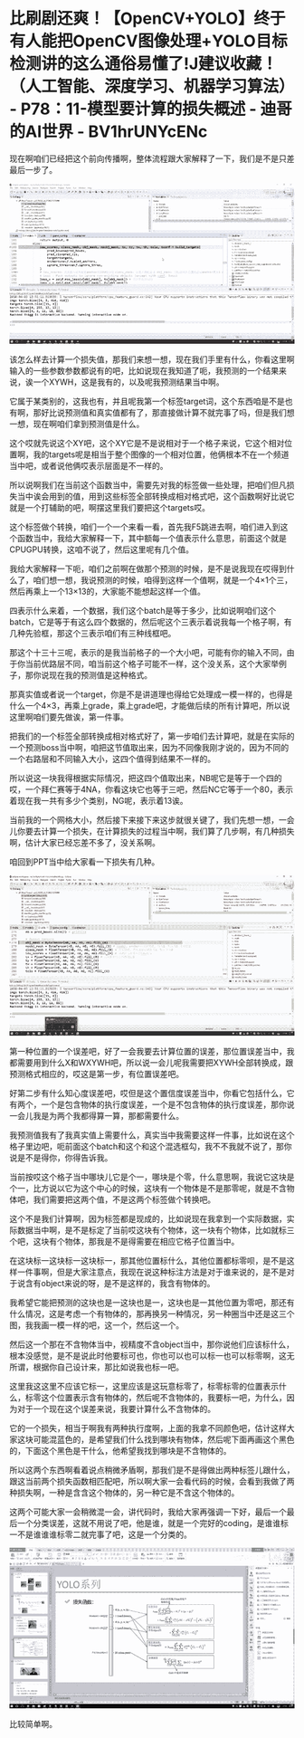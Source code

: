 # 比刷剧还爽！【OpenCV+YOLO】终于有人能把OpenCV图像处理+YOLO目标检测讲的这么通俗易懂了!J建议收藏！（人工智能、深度学习、机器学习算法） - P78：11-模型要计算的损失概述 - 迪哥的AI世界 - BV1hrUNYcENc

现在啊咱们已经把这个前向传播啊，整体流程跟大家解释了一下，我们是不是只差最后一步了。

![](img/27a3b97905815f4d248feac8b7643ec5_1.png)

该怎么样去计算一个损失值，那我们来想一想，现在我们手里有什么，你看这里啊输入的一些参数参数都说有的吧，比如说现在我知道了呃，我预测的一个结果来说，诶一个XYWH，这是我有的，以及呢我预测结果当中啊。

它属于某类别的，这我也有，并且呢我第一个标签target词，这个东西咱是不是也有啊，那好比说预测值和真实值都有了，那直接做计算不就完事了吗，但是我们想一想，现在啊咱们拿到预测值是什么。

这个哎就先说这个XY吧，这个XY它是不是说相对于一个格子来说，它这个相对位置啊，我的targets呢是相当于整个图像的一个相对位置，他俩根本不在一个频道当中吧，或者说他俩哎表示层面是不一样的。

所以说啊我们在当前这个函数当中，需要先对我的标签做一些处理，把咱们但凡损失当中诶会用到的值，用到这些标签全部转换成相对格式吧，这个函数啊好比说它就是一个打辅助的吧，啊摆这里我们要把这个targets哎。

这个标签做个转换，咱们一个一个来看一看，首先我F5跳进去啊，咱们进入到这个函数当中，我给大家解释一下，其中额每一个值表示什么意思，前面这个就是CPUGPU转换，这咱不说了，然后这里呢有几个值。

我给大家解释一下呃，咱们之前啊在做那个预测的时候，是不是说我现在哎得到什么了，咱们想一想，我说预测的时候，咱得到这样一个值啊，就是一个4×1个三，然后再乘上一个13×13的，大家能不能想起这样一个值。

四表示什么来着，一个数据，我们这个batch是等于多少，比如说啊咱们这个batch，它是等于有这么四个数据的，然后呢这个三表示着说我每一个格子啊，有几种先验框，那这个三表示咱们有三种线框吧。

那这个十三十三呢，表示的是我当前格子的一个大小吧，可能有你的输入不同，由于你当前优路层不同，咱当前这个格子可能不一样，这个没关系，这个大家举例子，那你说现在我的预测值是这种格式。

那真实值或者说一个target，你是不是讲道理也得给它处理成一模一样的，也得是什么一个4×3，再乘上grade，乘上grade吧，才能做后续的所有计算吧，所以说这里啊咱们要先做诶，第一件事。

把我们的一个标签全部转换成相对格式好了，第一步咱们去计算吧，就是在实际的一个预测boss当中啊，咱把这节值取出来，因为不同像我刚才说的，因为不同的一个右路层和不同输入大小，这四个值得到结果不一样的。

所以说这一块我得根据实际情况，把这四个值取出来，NB呢它是等于一个四的哎，一个拜仁赛等于4NA，你看这块它也等于三吧，然后NC它等于一个80，表示着现在我一共有多少个类别，NG呢，表示着13诶。

当前我的一个网格大小，然后接下来接下来这步就很关键了，我们先想一想，一会儿你要去计算一个损失，在计算损失的过程当中啊，我们算了几步啊，有几种损失啊，估计大家已经忘差不多了，没关系啊。

咱回到PPT当中给大家看一下损失有几种。

![](img/27a3b97905815f4d248feac8b7643ec5_3.png)

第一种位置的一个误差吧，好了一会我要去计算位置的误差，那位置误差当中，我都需要用到什么X和WXYWH吧，所以说一会儿呢我需要把XYWH全部转换成，跟预测格式相应的，哎这是第一步，有位置误差吧。

好第二步有什么知心度误差吧，哎但是这个置信度误差当中，你看它包括什么，它有两个，一个是包含物体的执行度误差，一个是不包含物体的执行度误差，那你说一会儿我是为两个我都得算一算，那都需要什么。

我预测值我有了我真实值上需要什么，真实当中我需要这样一件事，比如说在这个格子里边吧，呃前面这个batch和这个和这个混选框勾，我不不我就不说了，那你说是不是得你，你得告诉我。

当前按哎这个格子当中哪块儿它是个一，哪块是个零，什么意思啊，我说它这块是个一，比方说以它为这个中心的时候，这块有一个物体是不是那零呢，就是不含物体吧，我们需要把这两个值，不是这两个标签做个转换吧。

这个不是我们计算啊，因为标签都是现成的，比如说现在我拿到一个实际数据，实际数据当中啊，是不是标定了当前哎这块有个物体，这一块有个物体，比如就标三个吧，这块有个物体，那我是不是得需要在相应它格子位置当中。

在这块标一这块标一这块标一，那其他位置标什么，其他位置都标零呗，是不是这样一件事啊，但是大家注意点，我现在说这种标注方法是对于谁来说的，是不是对于说含有object来说的呀，是不是这样的，我含有物体的。

我希望它能把预测的这块也是一这块也是一，这块也是一其他位置为零吧，那还有什么情况，这是考虑一个有物体的，那再换另一种情况，另一种圈当中还是这三个图，我我画一模一样的吧，这一个，然后这一个。

然后这一个那在不含物体当中，视精度不含object当中，那你说他们应该标什么，根本没感觉，是不是说此时他要标可也，你也可以也可以标一也可以标零啊，这无所谓，根据你自己设计来，那比如说我也标一吧。

这里我这这里不应该它标一，这里应该是这玩意标零了，标零标零的位置表示什么，标零这个位置表示含有物体的，然后呢不含物体的，我要标一吧，为什么，因为对于一个现在这个误差来说，我要计算什么不含物体的。

它的一个损失，相当于啊我有两种执行度啊，上面的我拿不同颜色吧，估计这样大家这块可能混蓝色的，是希望我们什么找到哪块有物体，然后呢下面再画这个黑色的，下面这个黑色是干什么，他希望我找到哪块是不含物体的。

所以这两个东西啊看着说点稍微矛盾啊，那我们是不是得做出两种标签儿跟什么，跟这当前两个损失函数相匹配吧，所以啊大家一会看代码的时候，会看到我做了两种损失啊，一种是含含这个物体的，另一种它是不含这个物体的。

这两个可能大家一会稍微混一会，讲代码时，我给大家再强调一下好，最后一个最后一个分类误差，这就不用说了吧，他是谁，就是一个完好的coding，是谁谁标一不是谁谁谁标零二就完事了吧，这是一个分类的。



![](img/27a3b97905815f4d248feac8b7643ec5_5.png)

比较简单啊。